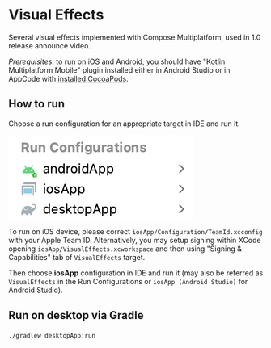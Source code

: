 # Visual Effects

Several visual effects implemented with Compose Multiplatform, used in 1.0 release announce video.

*Prerequisites*: to run on iOS and Android, you should have "Kotlin Multiplatform Mobile" plugin installed either
in Android Studio or in AppCode with [installed CocoaPods](https://kotlinlang.org/docs/native-cocoapods.html).


## How to run

Choose a run configuration for an appropriate target in IDE and run it.

![run-configurations.png](run-configurations.png)

To run on iOS device, please correct `iosApp/Configuration/TeamId.xcconfig` with your Apple Team ID.
Alternatively, you may setup signing within XCode opening `iosApp/VisualEffects.xcworkspace` and then
using "Signing & Capabilities" tab of `VisualEffects` target.

Then choose **iosApp** configuration in IDE and run it
(may also be referred as `VisualEffects` in the Run Configurations or `iosApp (Android Studio)` for Android Studio).

## Run on desktop via Gradle

`./gradlew desktopApp:run`

